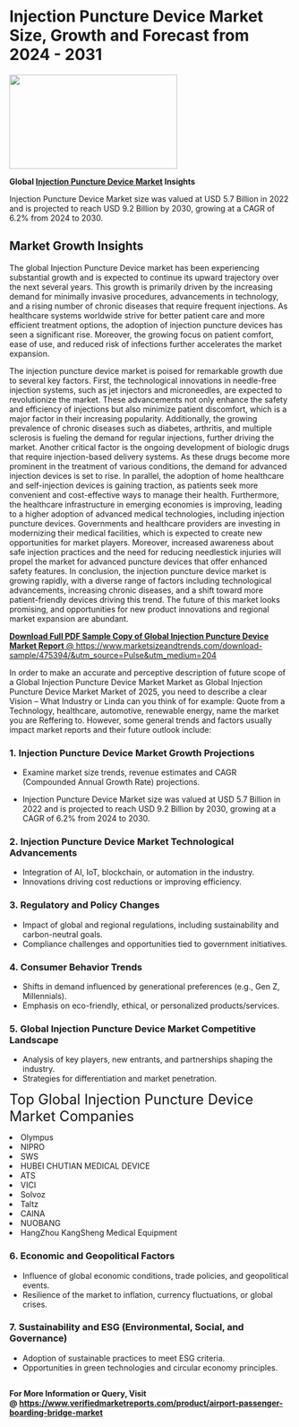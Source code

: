 <H1>Injection Puncture Device Market Size, Growth and Forecast from 2024 - 2031</H1><img class="aligncenter size-medium wp-image-584254" src="https://thirdeyenews.in/wp-content/uploads/2024/09/Global-Market-Research-300x168.jpeg" alt="" width="300" height="168" /><p><strong>Global&nbsp;<a href="https://www.marketsizeandtrends.com/download-sample/475394/&amp;utm_source=Pulse&amp;utm_medium=204">Injection Puncture Device Market</a> Insights</strong></p><p>Injection Puncture Device Market size was valued at USD 5.7 Billion in 2022 and is projected to reach USD 9.2 Billion by 2030, growing at a CAGR of 6.2% from 2024 to 2030.</p><p><h2>Market Growth Insights</h2> <p>The global Injection Puncture Device market has been experiencing substantial growth and is expected to continue its upward trajectory over the next several years. This growth is primarily driven by the increasing demand for minimally invasive procedures, advancements in technology, and a rising number of chronic diseases that require frequent injections. As healthcare systems worldwide strive for better patient care and more efficient treatment options, the adoption of injection puncture devices has seen a significant rise. Moreover, the growing focus on patient comfort, ease of use, and reduced risk of infections further accelerates the market expansion.</p> <p><a href="#"></a></p> <p>The injection puncture device market is poised for remarkable growth due to several key factors. First, the technological innovations in needle-free injection systems, such as jet injectors and microneedles, are expected to revolutionize the market. These advancements not only enhance the safety and efficiency of injections but also minimize patient discomfort, which is a major factor in their increasing popularity. Additionally, the growing prevalence of chronic diseases such as diabetes, arthritis, and multiple sclerosis is fueling the demand for regular injections, further driving the market. Another critical factor is the ongoing development of biologic drugs that require injection-based delivery systems. As these drugs become more prominent in the treatment of various conditions, the demand for advanced injection devices is set to rise. In parallel, the adoption of home healthcare and self-injection devices is gaining traction, as patients seek more convenient and cost-effective ways to manage their health. Furthermore, the healthcare infrastructure in emerging economies is improving, leading to a higher adoption of advanced medical technologies, including injection puncture devices. Governments and healthcare providers are investing in modernizing their medical facilities, which is expected to create new opportunities for market players. Moreover, increased awareness about safe injection practices and the need for reducing needlestick injuries will propel the market for advanced puncture devices that offer enhanced safety features. In conclusion, the injection puncture device market is growing rapidly, with a diverse range of factors including technological advancements, increasing chronic diseases, and a shift toward more patient-friendly devices driving this trend. The future of this market looks promising, and opportunities for new product innovations and regional market expansion are abundant.</p> <p><a href="#"></p><p><span class=""><strong>Download Full PDF Sample Copy of Global Injection Puncture Device Market Report</strong> @ <a href="https://www.marketsizeandtrends.com/download-sample/475394/&amp;utm_source=Pulse&amp;utm_medium=204" target="_blank">https://www.marketsizeandtrends.com/download-sample/475394/&amp;utm_source=Pulse&amp;utm_medium=204</a></span></p><p>In order to make an accurate and perceptive description of future scope of a Global&nbsp;Injection Puncture Device Market Market as Global&nbsp;Injection Puncture Device Market Market of 2025, you need to describe a clear Vision &ndash; What Industry or Linda can you think of for example: Quote from a Technology, healthcare, automotive, renewable energy, name the market you are Reffering to. However, some general trends and factors usually impact market reports and their future outlook include:</p><h3>1.&nbsp;<strong>Injection Puncture Device Market Growth Projections</strong></h3><ul><li>Examine market size trends, revenue estimates and CAGR (Compounded Annual Growth Rate) projections.</li><li><p>Injection Puncture Device Market size was valued at USD 5.7 Billion in 2022 and is projected to reach USD 9.2 Billion by 2030, growing at a CAGR of 6.2% from 2024 to 2030.</p></li></ul><h3>2.&nbsp;<strong>Injection Puncture Device Market Technological Advancements</strong></h3><ul><li>Integration of AI, IoT, blockchain, or automation in the industry.</li><li>Innovations driving cost reductions or improving efficiency.</li></ul><h3>3.&nbsp;<strong>Regulatory and Policy Changes</strong></h3><ul><li>Impact of global and regional regulations, including sustainability and carbon-neutral goals.</li><li>Compliance challenges and opportunities tied to government initiatives.</li></ul><h3>4.&nbsp;<strong>Consumer Behavior Trends</strong></h3><ul><li>Shifts in demand influenced by generational preferences (e.g., Gen Z, Millennials).</li><li>Emphasis on eco-friendly, ethical, or personalized products/services.</li></ul><h3>5.&nbsp;<strong>Global Injection Puncture Device Market Competitive Landscape</strong></h3><ul><li>Analysis of key players, new entrants, and partnerships shaping the industry.</li><li>Strategies for differentiation and market penetration.</li></ul><p data-pm-slice="1 1 []"><span style="color: inherit; font-family: inherit; font-size: 25px;">Top Global Injection Puncture Device Market Companies</span></p><div class="" data-test-id=""><p><li>Olympus</li><li> NIPRO</li><li> SWS</li><li> HUBEI CHUTIAN MEDICAL DEVICE</li><li> ATS</li><li> VICI</li><li> Solvoz</li><li> Taltz</li><li> CAINA</li><li> NUOBANG</li><li> HangZhou KangSheng Medical Equipment</li></p></div><h3>6.&nbsp;<strong>Economic and Geopolitical Factors</strong></h3><ul><li>Influence of global economic conditions, trade policies, and geopolitical events.</li><li>Resilience of the market to inflation, currency fluctuations, or global crises.</li></ul><h3>7.&nbsp;<strong>Sustainability and ESG (Environmental, Social, and Governance)</strong></h3><ul><li>Adoption of sustainable practices to meet ESG criteria.</li><li>Opportunities in green technologies and circular economy principles.</li></ul><h2><strong style="font-size: 14px;">For More Information or Query, Visit @&nbsp;</strong><a style="background-color: #ffffff; font-size: 14px;" href="https://www.marketsizeandtrends.com/report/injection-puncture-device-market/" target="_blank">https://www.verifiedmarketreports.com/product/airport-passenger-boarding-bridge-market</a></h2>
